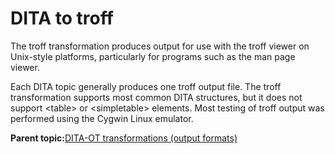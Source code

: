 # DITA to troff

The troff transformation produces output for use with the troff viewer on Unix-style platforms, particularly for programs such as the man page viewer.

Each DITA topic generally produces one troff output file. The troff transformation supports most common DITA structures, but it does not support <table\> or <simpletable\> elements. Most testing of troff output was performed using the Cygwin Linux emulator.

**Parent topic:**[DITA-OT transformations \(output formats\)](../user-guide/AvailableTransforms.md)

